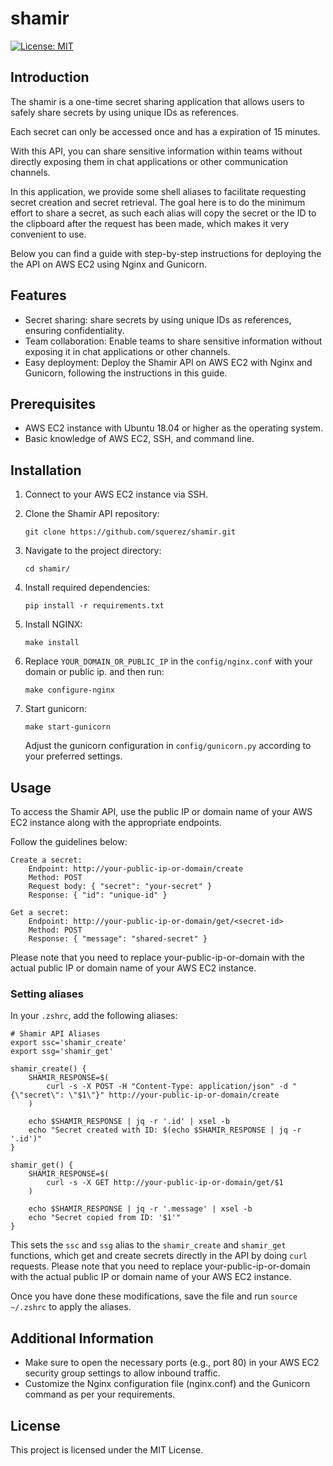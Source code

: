 # shamir

[![License: MIT](https://img.shields.io/badge/licence-mit-blue.svg)](LICENSE)

## Introduction 
The shamir is a one-time secret sharing application that allows users to 
safely share secrets by using unique IDs as references. 

Each secret can only be accessed once and has a expiration of 15 minutes.

With this API, you can share sensitive information within teams 
without directly exposing them in chat applications or other communication channels. 

In this application, we provide some shell aliases to facilitate requesting secret creation and 
secret retrieval. The goal here is to do the minimum effort to share a secret, as such each alias 
will copy the secret or the ID to the clipboard after the request has been made, which makes it 
very convenient to use.

Below you can find a guide with step-by-step instructions for deploying the 
the API on AWS EC2 using Nginx and Gunicorn.

## Features

- Secret sharing: share secrets by using unique IDs as references, ensuring confidentiality.
- Team collaboration: Enable teams to share sensitive information without exposing it in chat applications or other channels.
- Easy deployment: Deploy the Shamir API on AWS EC2 with Nginx and Gunicorn, following the instructions in this guide.

## Prerequisites

- AWS EC2 instance with Ubuntu 18.04 or higher as the operating system.
- Basic knowledge of AWS EC2, SSH, and command line.

## Installation

1. Connect to your AWS EC2 instance via SSH.
2. Clone the Shamir API repository:

   ```shell
   git clone https://github.com/squerez/shamir.git
   ```
3. Navigate to the project directory:

   ```shell
   cd shamir/
   ```
4. Install required dependencies:

   ```shell
   pip install -r requirements.txt
   ```
5. Install NGINX:

   ```shell
   make install
   ```
6. Replace `YOUR_DOMAIN_OR_PUBLIC_IP` in the `config/nginx.conf` with your domain or public ip.
   and then run:

   ```shell
   make configure-nginx
   ```
7. Start gunicorn:
   ```shell
   make start-gunicorn
   ```
   Adjust the gunicorn configuration in `config/gunicorn.py` according to your preferred settings.

## Usage 

To access the Shamir API, use the public IP or domain name of your 
AWS EC2 instance along with the appropriate endpoints. 

Follow the guidelines below:

    Create a secret:
        Endpoint: http://your-public-ip-or-domain/create
        Method: POST
        Request body: { "secret": "your-secret" }
        Response: { "id": "unique-id" }

    Get a secret:
        Endpoint: http://your-public-ip-or-domain/get/<secret-id>
        Method: POST
        Response: { "message": "shared-secret" }

Please note that you need to replace your-public-ip-or-domain
with the actual public IP or domain name of your AWS EC2 instance.

### Setting aliases 

In your `.zshrc`, add the following aliases:

```
# Shamir API Aliases
export ssc='shamir_create'
export ssg='shamir_get'

shamir_create() {
    SHAMIR_RESPONSE=$(
        curl -s -X POST -H "Content-Type: application/json" -d "{\"secret\": \"$1\"}" http://your-public-ip-or-domain/create
    )

    echo $SHAMIR_RESPONSE | jq -r '.id' | xsel -b
    echo "Secret created with ID: $(echo $SHAMIR_RESPONSE | jq -r '.id')"
}

shamir_get() {
    SHAMIR_RESPONSE=$(
        curl -s -X GET http://your-public-ip-or-domain/get/$1
    )

    echo $SHAMIR_RESPONSE | jq -r '.message' | xsel -b
    echo "Secret copied from ID: '$1'"
}
```
This sets the `ssc` and `ssg` alias to the `shamir_create` and `shamir_get` functions, which get and create secrets directly in the API by doing `curl` requests.
Please note that you need to replace your-public-ip-or-domain with the actual public IP or domain name of your AWS EC2 instance.

Once you have done these modifications, save the file and run `source ~/.zshrc` to apply the aliases.

## Additional Information

- Make sure to open the necessary ports (e.g., port 80) in your AWS EC2 security group settings to allow inbound traffic.
- Customize the Nginx configuration file (nginx.conf) and the Gunicorn command as per your requirements.
    
## License

This project is licensed under the MIT License.
